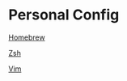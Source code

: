 # Personal Config

[Homebrew](./src/homebrew/README.md)

[Zsh](./src/zsh/README.md)

[Vim](./src/vim/README.md)
